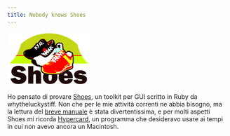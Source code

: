 ```yaml
---
title: Nobody knows Shoes
---
```


![Shoes logo](/images/shoes-logo.png)

Ho pensato di provare [Shoes](http://code.whytheluckystiff.net/shoes/), un
toolkit per GUI scritto in Ruby da whytheluckystiff. Non che per le mie
attività correnti ne abbia bisogno, ma la lettura del [breve
manuale](http://hackety.org/press/nks.pdf) è stata divertentissima, e per molti
aspetti Shoes mi ricorda [Hypercard](http://hackety.org/press/nks.pdf), un
programma che desideravo usare ai tempi in cui non avevo ancora un Macintosh.

